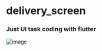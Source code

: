 # delivery_screen

### Just UI task coding with flutter

![image](https://user-images.githubusercontent.com/36240402/159304426-011d2587-ab7b-4eed-8435-2fa03b0d13e7.png)

